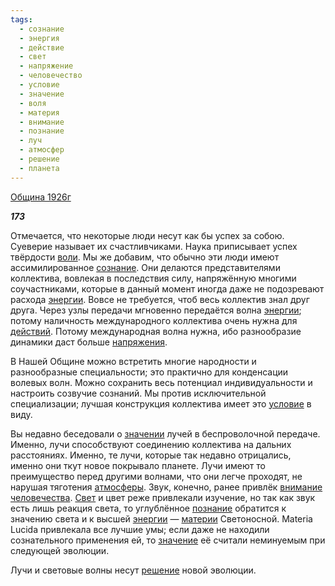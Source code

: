 ```yaml
---
tags:
  - сознание
  - энергия
  - действие
  - свет
  - напряжение
  - человечество
  - условие
  - значение
  - воля
  - материя
  - внимание
  - познание
  - луч
  - атмосфер
  - решение
  - планета
---
```

[Община 1926г](https://127.0.0.1:4002/agni/1926)

___173___

Отмечается, что некоторые люди несут как бы успех за собою. Суеверие называет их счастливчиками. Наука приписывает успех твёрдости [воли](../../../tags/#воля). Мы же добавим, что обычно эти люди имеют ассимилированное [сознание](../../../tags/#сознание). Они делаются представителями коллектива, вовлекая в последствия силу, напряжённую многими соучастниками, которые в данный момент иногда даже не подозревают расхода [энергии](../../../tags/#энергия). Вовсе не требуется, чтоб весь коллектив знал друг друга. Через узлы передачи мгновенно передаётся волна [энергии](../../../tags/#энергия); потому наличность международного коллектива очень нужна для [действий](../../../tags/#действие). Потому международная волна нужна, ибо разнообразие динамики даст больше [напряжения](../../../tags/#напряжение).   

В Нашей Общине можно встретить многие народности и разнообразные специальности; это практично для конденсации волевых волн. Можно сохранить весь потенциал индивидуальности и настроить созвучие сознаний. Мы против исключительной специализации; лучшая конструкция коллектива имеет это [условие](../../../tags/#условие) в виду.   

Вы недавно беседовали о [значении](../../../tags/#[значение](../../../tags/#значение)) лучей в беспроволочной передаче. Именно, лучи способствуют соединению коллектива на дальних расстояниях. Именно, те лучи, которые так недавно отрицались, именно они ткут новое покрывало планете. Лучи имеют то преимущество перед другими волнами, что они легче проходят, не нарушая тяготения [атмосферы](../../../tags/#атмосфер). Звук, конечно, ранее привлёк [внимание](../../../tags/#внимание) [человечества](../../../tags/#человечество). [Свет](../../../tags/#[свет](../../../tags/#свет)) и цвет реже привлекали изучение, но так как звук есть лишь реакция света, то углублённое [познание](../../../tags/#познание) обратится к значению света и к высшей [энергии](../../../tags/#энергия) — [материи](../../../tags/#материя) Светоносной. Materia Lucida привлекала все лучшие умы; если даже не находили сознательного применения ей, то [значение](../../../tags/#значение) её считали неминуемым при следующей эволюции.   

Лучи и световые волны несут [решение](../../../tags/#решение) новой эволюции.   

